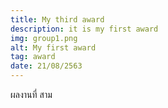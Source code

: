 ```yaml
---
title: My third award
description: it is my first award
img: group1.png
alt: My first award
tag: award
date: 21/08/2563
---
```


ผลงานที่ สาม
